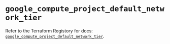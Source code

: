 # `google_compute_project_default_network_tier`

Refer to the Terraform Registory for docs: [`google_compute_project_default_network_tier`](https://registry.terraform.io/providers/hashicorp/google/5.2.0/docs/resources/compute_project_default_network_tier).
